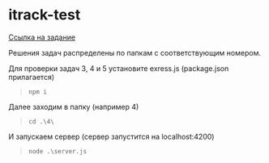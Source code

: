 # itrack-test

[Ссылка на задание](https://docs.google.com/document/d/1I_QJwfwiyBJkK8h3tzB_BDYWFt3HgBNk_SyavL8E5FQ/)

Решения задач распределены по папкам с соответствующим номером.

Для проверки задач 3, 4 и 5 установите exress.js (package.json прилагается)

> `npm i`

Далее заходим в папку (например 4)

> `cd .\4\`

И запускаем сервер (сервер запустится на localhost:4200)

> `node .\server.js`
